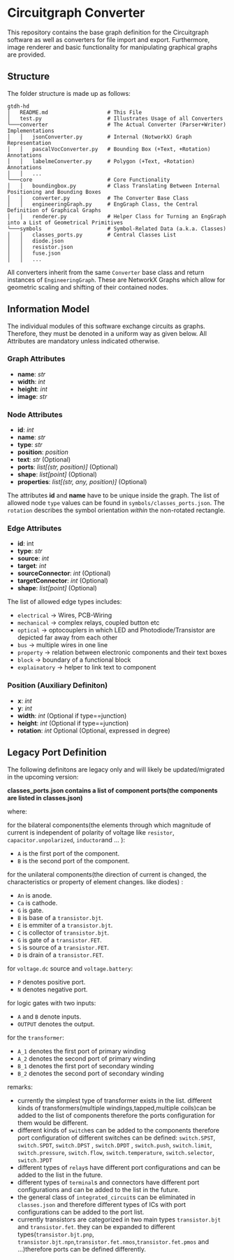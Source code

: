 # Circuitgraph Converter
This repository contains the base graph definition for the Circuitgraph software as well as converters for file import and export. Furthermore, image renderer and basic functionality for manipulating graphical graphs are provided.


## Structure
The folder structure is made up as follows:

```
gtdh-hd
│   README.md                   # This File
│   test.py                     # Illustrates Usage of all Converters
└───converter                   # The Actual Converter (Parser+Writer) Implementations
│   │   jsonConverter.py        # Internal (NotworkX) Graph Representation
│   │   pascalVocConverter.py   # Bounding Box (+Text, +Rotation) Annotations
│   │   labelmeConverter.py     # Polygon (+Text, +Rotation) Annotations
│   │   ...
└───core                        # Core Functionality
│   │   boundingbox.py          # Class Translating Between Internal Positioning and Bounding Boxes
│   │   converter.py            # The Converter Base Class
│   │   engineeringGraph.py     # EngGraph Class, the Central Definition of Graphical Graphs
│   │   renderer.py             # Helper Class for Turning an EngGraph into a List of Geometrical Primitives
└───symbols                     # Symbol-Related Data (a.k.a. Classes)
│   │   classes_ports.py        # Central Classes List
│   │   diode.json
│   │   resistor.json
│   │   fuse.json
│   │   ...
```

All converters inherit from the same `Converter` base class and return instances of `EngineeringGraph`. These are NetworkX Graphs which allow for geometric scaling and shifting of their contained nodes.

## Information Model
The individual modules of this software exchange circuits as graphs. Therefore, they must be denoted in a uniform way as given below. All Attributes are mandatory unless indicated otherwise.

### Graph Attributes
 - **name**: _str_
 - **width**: _int_
 - **height**: _int_
 - **image**: _str_

### Node Attributes
 - **id**: _int_
 - **name**: _str_
 - **type**: _str_
 - **position**: _position_
 - **text**: _str_ (Optional)
 - **ports**: _list[(str, position)]_ (Optional)
 - **shape**: _list[point]_ (Optional)
 - **properties**: _list[(str, any, position)]_ (Optional)

The attributes **id** and **name** have to be unique inside the graph. The list of allowed node `type` values can be found in `symbols/classes_ports.json`. The `rotation` describes the symbol orientation _within_ the non-rotated rectangle.

### Edge Attributes
 - **id**: int
 - **type**: _str_
 - **source**: _int_
 - **target**: _int_
 - **sourceConnector**: _int_ (Optional)
 - **targetConnector**: _int_ (Optional)
 - **shape**: _list[point]_ (Optional)
 
The list of allowed edge types includes:

 - `electrical` -> Wires, PCB-Wiring
 - `mechanical` -> complex relays, coupled button etc
 - `optical` -> optocouplers in which LED and Photodiode/Transistor are depicted far away from each other
 - `bus` -> multiple wires in one line
 - `property` -> relation between electronic components and their text boxes
 - `block` -> boundary of a functional block
 - `explainatory` -> helper to link text to component

### Position (Auxiliary Definiton)
 - **x**: _int_
 - **y**: _int_
 - **width**: _int_  (Optional if type==junction)
 - **height**: _int_ (Optional if type==junction)
 - **rotation**: _int_ Optional (Optional, expressed in degree)

## Legacy Port Definition
The following definitons are legacy only and will likely be updated/migrated in the upcoming version:








**classes_ports.json contains a list of component ports(the components are listed in classes.json)**

where:

for the bilateral components(the elements through which magnitude of current is independent of polarity of voltage like `resistor`, `capacitor.unpolarized`, `inductor`and ... ):

- `A` is the first port of the component.
- `B` is the second port of the component.

for the unilateral components(the direction of current is changed, the characteristics or property of element changes. like diodes) :
- `An` is anode.
- `Ca` is cathode.
- `G` is gate.
- `B` is base of a `transistor.bjt`.
- `E` is emmiter of a `transistor.bjt`.
- `C` is collector of `transistor.bjt`.
- `G` is gate of a `transistor.FET`.
- `S` is source of a `transistor.FET`.
- `D` is drain of a `transistor.FET`.

for `voltage.dc` source and `voltage.battery`:
- `P` denotes positive port.
- `N` denotes negative port.

for logic gates with two inputs:
- `A` and `B` denote inputs.
- `OUTPUT` denotes the output.

for the `transformer`:
- `A_1` denotes the first port of primary winding
- `A_2` denotes the second port of primary winding
- `B_1` denotes the first port of secondary winding
- `B_2` denotes the second port of secondary winding

remarks:
- currently the simplest type of transformer exists in the list. different kinds of transformers(multiple windings,tapped,multiple coils)can be added to the list of components therefore the ports configuration for them would be different.
- different kinds of `switch`es can be added to the components therefore port configuration of different switches can be defined:
`switch.SPST`, `switch.SPDT`, `switch.DPST` , `switch.DPDT` , `switch.push`, `switch.limit`, `switch.pressure`, `switch.flow`, `switch.temperature`, `switch.selector`, `switch.3PDT`
- different types of `relay`s have different port configurations and can be added to the list in the future.
- different types of `terminal`s and connectors have different port configurations and can be added to the list in the future.
- the general class of `integrated_circuit`s can be eliminated in `classes.json` and therefore different types of ICs with port configurations can be added to the port list.
- currently transistors are categorized in two main types `transistor.bjt` and `transistor.fet`. they can be expanded to different types(`transistor.bjt.pnp`, `transistor.bjt.npn`,`transistor.fet.nmos`,`transistor.fet.pmos` and ...)therefore ports can be defined differently.
